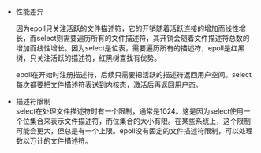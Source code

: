 - 性能差异  

    因为epoll只关注活跃的文件描述符，它的开销随着活跃连接的增加而线性增长，而select则需要遍历所有的文件描述符，其开销会随着文件描述符总数的增加而线性增长。因为select是位表，需要遍历所有的描述符，epoll是红黑树，只关注活跃的描述符，红黑树查找有优势。

    epoll在开始时注册描述符，后续只需要把活跃的描述符返回用户空间。select每次都要把文件描述符表送到内核态，激活后再返回用户态。

- 描述符限制    
select在处理文件描述符时有一个限制，通常是1024。这是因为select使用一个位集合来表示文件描述符，而位集合的大小有限。在某些系统上，这个限制可能会更大，但总是有一个上限。epoll没有固定的文件描述符限制，可以处理数以万计的文件描述符。

